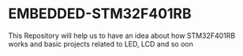 # EMBEDDED-STM32F401RB
This Repository will help us to have an idea about how STM32F401RB works and basic projects related to LED, LCD and so oon
